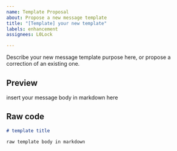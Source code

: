 ```yaml
---
name: Template Proposal
about: Propose a new message template
title: "[Template] your new template"
labels: enhancement
assignees: L0Lock

---
```


Describe your new message template purpose here, or propose a correction of an existing one.

## Preview

insert your message body in markdown here

## Raw code

```markdown
# template title

raw template body in markdown
```
